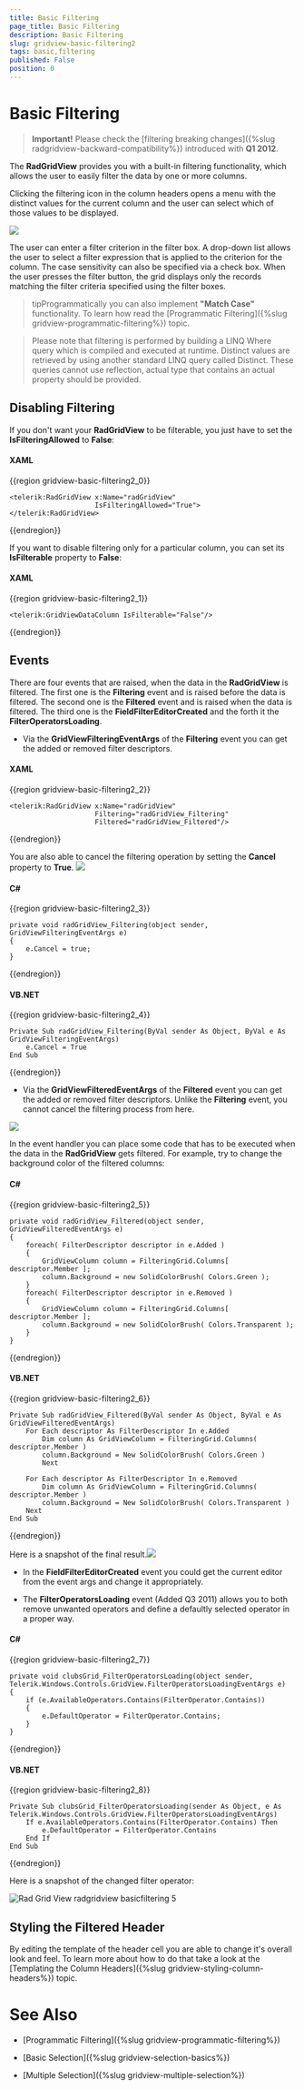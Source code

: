 ```yaml
---
title: Basic Filtering
page_title: Basic Filtering
description: Basic Filtering
slug: gridview-basic-filtering2
tags: basic,filtering
published: False
position: 0
---
```


# Basic Filtering


>__Important!__ Please check the [filtering breaking changes]({%slug radgridview-backward-compatibility%}) introduced with __Q1 2012__.
        
The __RadGridView__ provides you with a built-in filtering functionality, which allows the user to easily filter the data by one or more columns.

Clicking the filtering icon in the column headers opens a menu with the distinct values for the current column and the user can select which of those values to be displayed.

![](images/RadGridView_BasicFiltering_1.png)

The user can enter a filter criterion in the filter box. A drop-down list allows the user to select a filter expression that is applied to the criterion for the column. The case sensitivity can also be specified via a check box. When the user presses the filter button, the grid displays only the records matching the filter criteria specified using the filter boxes.

>tipProgrammatically you can also implement __"Match Case"__ functionality. To learn how read the [Programmatic Filtering]({%slug gridview-programmatic-filtering%}) topic.

>Please note that filtering is performed by building a LINQ Where query which is compiled and executed at runtime. Distinct values are retrieved by using another standard LINQ query called Distinct. These queries cannot use reflection, actual type that contains an actual property should be provided.
        

## Disabling Filtering

If you don't want your __RadGridView__ to be filterable, you just have to set the __IsFilteringAllowed__ to __False__:

#### __XAML__

{{region gridview-basic-filtering2_0}}

	<telerik:RadGridView x:Name="radGridView"
	                     IsFilteringAllowed="True">
	</telerik:RadGridView>
{{endregion}}

If you want to disable filtering only for a particular column, you can set its __IsFilterable__ property to __False__:

#### __XAML__

{{region gridview-basic-filtering2_1}}

	<telerik:GridViewDataColumn IsFilterable="False"/>
{{endregion}}

## Events

There are four events that are raised, when the data in the __RadGridView__ is filtered. 
The first one is the __Filtering__ event and is raised before the data is filtered. 
The second one is the __Filtered__ event and is raised when the data is filtered.
The third one is the __FieldFilterEditorCreated__ and the forth it the __FilterOperatorsLoading__.

* Via the __GridViewFilteringEventArgs__ of the __Filtering__ event you can get the added or removed filter descriptors.
            

#### __XAML__

{{region gridview-basic-filtering2_2}}

	<telerik:RadGridView x:Name="radGridView"
	                     Filtering="radGridView_Filtering"
	                     Filtered="radGridView_Filtered"/>
{{endregion}}

You are also able to cancel the filtering operation by setting the __Cancel__ property to __True__.
![](images/RadGridView_BasicFiltering_2.png)     

#### __C#__

{{region gridview-basic-filtering2_3}}

	private void radGridView_Filtering(object sender, GridViewFilteringEventArgs e)
	{
	    e.Cancel = true;
	}
{{endregion}}


#### __VB.NET__

{{region gridview-basic-filtering2_4}}

	Private Sub radGridView_Filtering(ByVal sender As Object, ByVal e As GridViewFilteringEventArgs)
	    e.Cancel = True
	End Sub
{{endregion}}


* Via the __GridViewFilteredEventArgs__ of the __Filtered__ event you can get the added or removed filter descriptors. Unlike the __Filtering__ event, you cannot cancel the filtering process from here.

![](images/RadGridView_BasicFiltering_3.png)

In the event handler you can place some code that has to be executed when the data in the __RadGridView__ gets filtered. For example, try to change the background color of the filtered columns:
            

#### __C#__

{{region gridview-basic-filtering2_5}}

	private void radGridView_Filtered(object sender, GridViewFilteredEventArgs e)
	{
	    foreach( FilterDescriptor descriptor in e.Added )
	    {
	        GridViewColumn column = FilteringGrid.Columns[ descriptor.Member ];
	        column.Background = new SolidColorBrush( Colors.Green );
	    }
	    foreach( FilterDescriptor descriptor in e.Removed )
	    {
	        GridViewColumn column = FilteringGrid.Columns[ descriptor.Member ];
	        column.Background = new SolidColorBrush( Colors.Transparent );
	    }
	}
{{endregion}}

#### __VB.NET__

{{region gridview-basic-filtering2_6}}

	Private Sub radGridView_Filtered(ByVal sender As Object, ByVal e As GridViewFilteredEventArgs)
	    For Each descriptor As FilterDescriptor In e.Added
	        Dim column As GridViewColumn = FilteringGrid.Columns( descriptor.Member )
	        column.Background = New SolidColorBrush( Colors.Green )
	        Next
	
	    For Each descriptor As FilterDescriptor In e.Removed
	        Dim column As GridViewColumn = FilteringGrid.Columns( descriptor.Member )
	        column.Background = New SolidColorBrush( Colors.Transparent )
	    Next
	End Sub
{{endregion}}

Here is a snapshot of the final result.![](images/RadGridView_BasicFiltering_4.png)

* In the __FieldFilterEditorCreated__ event you could get the current editor from the event args and change it appropriately.
            

* The __FilterOperatorsLoading__ event (Added Q3 2011) allows you to both remove unwanted operators and define a defaultly selected operator in a proper way. 
            

#### __C#__

{{region gridview-basic-filtering2_7}}

	private void clubsGrid_FilterOperatorsLoading(object sender, Telerik.Windows.Controls.GridView.FilterOperatorsLoadingEventArgs e)
	{
	    if (e.AvailableOperators.Contains(FilterOperator.Contains))
	    {
	        e.DefaultOperator = FilterOperator.Contains;
	    }
	}
{{endregion}}

#### __VB.NET__

{{region gridview-basic-filtering2_8}}

    Private Sub clubsGrid_FilterOperatorsLoading(sender As Object, e As Telerik.Windows.Controls.GridView.FilterOperatorsLoadingEventArgs)
        If e.AvailableOperators.Contains(FilterOperator.Contains) Then
            e.DefaultOperator = FilterOperator.Contains
        End If
    End Sub
{{endregion}}

Here is a snapshot of the changed filter operator:

![Rad Grid View radgridview basicfiltering 5](images/RadGridView_radgridview_basicfiltering_5.png)

## Styling the Filtered Header

By editing the template of the header cell you are able to change it's overall look and feel. To learn more about how to do that take a look at the [Templating the Column Headers]({%slug gridview-styling-column-headers%}) topic.

# See Also

 * [Programmatic Filtering]({%slug gridview-programmatic-filtering%})

 * [Basic Selection]({%slug gridview-selection-basics%})

 * [Multiple Selection]({%slug gridview-multiple-selection%})
